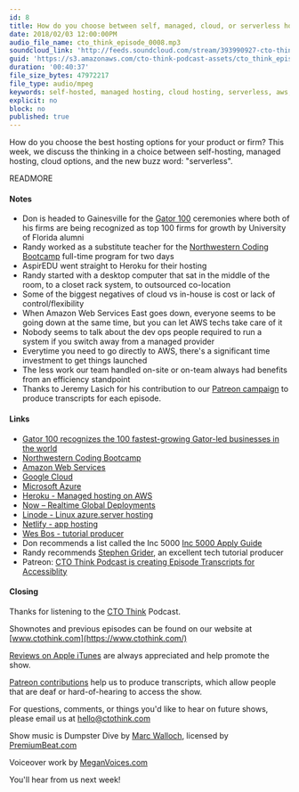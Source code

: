 ```yaml
---
id: 8
title: How do you choose between self, managed, cloud, or serverless hosting?
date: 2018/02/03 12:00:00PM
audio_file_name: cto_think_episode_0008.mp3
soundcloud_link: 'http://feeds.soundcloud.com/stream/393990927-cto-think-episode-8-how-do-you-choose-between-self-managed-cloud-or-serverless-hosting.mp3'
guid: 'https://s3.amazonaws.com/cto-think-podcast-assets/cto_think_episode_0008.mp3'
duration: '00:40:37'
file_size_bytes: 47972217
file_type: audio/mpeg
keywords: self-hosted, managed hosting, cloud hosting, serverless, aws, google cloud, azure, cto, management
explicit: no
block: no
published: true
---
```


How do you choose the best hosting options for your product or firm? This week, we discuss the thinking in a choice between self-hosting, managed hosting, cloud options, and the new buzz word: "serverless".

READMORE

#### Notes

* Don is headed to Gainesville for the [Gator 100](https://gator100.ufl.edu/home) ceremonies where both of his firms are being recognized as top 100 firms for growth by University of Florida alumni
* Randy worked as a substitute teacher for the [Northwestern Coding Bootcamp](https://bootcamp.northwestern.edu/coding) full-time program for two days
* AspirEDU went straight to Heroku for their hosting
* Randy started with a desktop computer that sat in the middle of the room, to a closet rack system, to outsourced co-location
* Some of the biggest negatives of cloud vs in-house is cost or lack of control/flexibility
* When Amazon Web Services East goes down, everyone seems to be going down at the same time, but you can let AWS techs take care of it
* Nobody seems to talk about the dev ops people required to run a system if you switch away from a managed provider
* Everytime you need to go directly to AWS, there's a significant time investment to get things launched
* The less work our team handled on-site or on-team always had benefits from an efficiency standpoint
* Thanks to Jeremy Lasich for his contribution to our [Patreon campaign](https://www.patreon.com/ctothink) to produce transcripts for each episode.

#### Links

* [Gator 100 recognizes the 100 fastest-growing Gator-led businesses in the world](https://gator100.ufl.edu/home)
* [Northwestern Coding Bootcamp](https://bootcamp.northwestern.edu/coding)
* [Amazon Web Services](https://aws.amazon.com)
* [Google Cloud](https://cloud.google.com/)
* [Microsoft Azure](https://azure.microsoft.com/en-us/)
* [Heroku - Managed hosting on AWS](https://www.heroku.com)
* [Now – Realtime Global Deployments](https://zeit.co/now)
* [Linode - Linux azure.server hosting](https://www.linode.com)
* [Netlify - app hosting](https://www.netlify.com)
* [Wes Bos - tutorial producer](http://wesbos.com/)
* Don recommends a list called the Inc 5000 [Inc 5000 Apply Guide](https://www.inc.com/apply/guide)
* Randy recommends [Stephen Grider](https://www.udemy.com/user/sgslo/), an excellent tech tutorial producer
* Patreon: [CTO Think Podcast is creating Episode Transcripts for Accessiblity](https://www.patreon.com/ctothink)

#### Closing

Thanks for listening to the [CTO Think](https://www.ctothink.com) Podcast.  

Shownotes and previous episodes can be found on our website at [www.ctothink.com](https://www.ctothink.com/)  

[Reviews on Apple iTunes](https://itunes.apple.com/us/podcast/cto-think/id1331281544) are always appreciated and help promote the show.  

[Patreon contributions](https://www.patreon.com/ctothink) help us to produce transcripts, which allow people that are deaf or hard-of-hearing to access the show.  

For questions, comments, or things you'd like to hear on future shows, please email us at [hello@ctothink.com](mailto:hello@ctothink.com)  

Show music is Dumpster Dive by [Marc Walloch](http://marcwalloch.com/), licensed by [PremiumBeat.com](https://www.premiumbeat.com)  

Voiceover work by [MeganVoices.com](http://www.meganvoices.com)  

You'll hear from us next week!  
